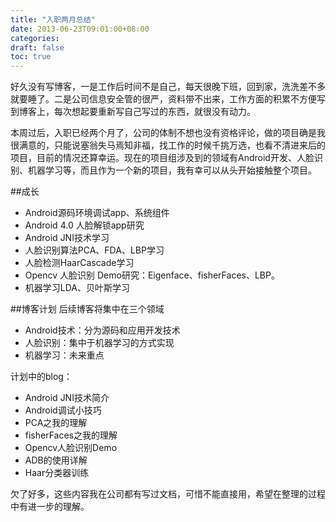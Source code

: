 ```yaml
---
title: "入职两月总结"
date: 2013-06-23T09:01:00+08:00
categories: 
draft: false
toc: true
---
```


好久没有写博客，一是工作后时间不是自己，每天很晚下班，回到家，洗洗差不多就要睡了。二是公司信息安全管的很严，资料带不出来，工作方面的积累不方便写到博客上，每次想起要重新写自己写过的东西，就很没有动力。

本周过后，入职已经两个月了，公司的体制不想也没有资格评论，做的项目确是我很满意的，只能说塞翁失马焉知非福，找工作的时候千挑万选，也看不清进来后的项目，目前的情况还算幸运。现在的项目组涉及到的领域有Android开发、人脸识别、机器学习等，而且作为一个新的项目，我有幸可以从头开始接触整个项目。

##成长

* Android源码环境调试app、系统组件
* Android 4.0 人脸解锁app研究
* Android JNI技术学习
* 人脸识别算法PCA、FDA、LBP学习
* 人脸检测HaarCascade学习
* Opencv 人脸识别 Demo研究：Eigenface、fisherFaces、LBP。
* 机器学习LDA、贝叶斯学习


##博客计划
后续博客将集中在三个领域

* Android技术：分为源码和应用开发技术
* 人脸识别：集中于机器学习的方式实现
* 机器学习：未来重点

计划中的blog：

* Android JNI技术简介
* Android调试小技巧
* PCA之我的理解
* fisherFaces之我的理解
* Opencv人脸识别Demo
* ADB的使用详解 
* Haar分类器训练

欠了好多，这些内容我在公司都有写过文档，可惜不能直接用，希望在整理的过程中有进一步的理解。


